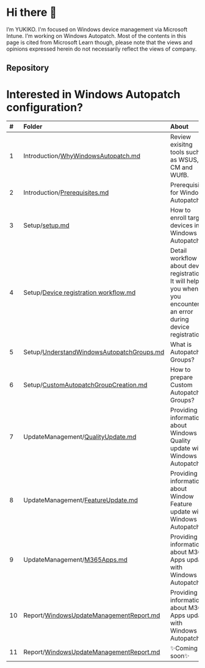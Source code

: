 # Hi there 👋
I’m YUKIKO. I'm focused on Windows device management via Microsoft Intune. I’m working on Windows Autopatch.
Most of the contents in this page is cited from Microsoft Learn though, please note that the views and opinions expressed herein do not necessarily reflect the views of company.

## Repository
# Interested in Windows Autopatch configuration?

| # | Folder | About |
|:---|:---|:---|
|1 |Introduction/[WhyWindowsAutopatch.md](https://github.com/yusummat/yusummat/blob/main/Introduction/WhyWindowsAutopatch.md) | Review exisitng tools such as WSUS, CM and WUfB. |
|2 |Introduction/[Prerequisites.md](https://github.com/yusummat/yusummat/blob/main/Introduction/Prerequisites.md) | Prerequisites for Windows Autopatch. |
|3 |Setup/[setup.md](https://github.com/yusummat/yusummat/blob/main/Setup/setup.md) | How to enroll target devices into Windows Autopatch.|
|4 |Setup/[Device registration workflow.md](https://github.com/yusummat/yusummat/blob/main/Setup/Device%20registration%20workflow.md) | Detail workflow about device registration. It will help you when you encounter an error during device registration. |
|5 |Setup/[UnderstandWindowsAutopatchGroups.md](https://github.com/yusummat/yusummat/blob/main/UpdateManagement/UnderstandWindowsAutopatchGroups.md) | What is Autopatch Groups? |
|6 |Setup/[CustomAutopatchGroupCreation.md](https://github.com/yusummat/yusummat/blob/main/UpdateManagement/CustomAutopatchGroupCreation.md) | How to prepare Custom Autopatch Groups? |
|7 |UpdateManagement/[QualityUpdate.md](https://github.com/yusummat/yusummat/blob/main/UpdateManagement/QualityUpdate.md) | Providing information about Windows Quality update with Windows Autopatch |
|8 |UpdateManagement/[FeatureUpdate.md](https://github.com/yusummat/yusummat/blob/main/UpdateManagement/FeatureUpdate.md)| Providing information about Window Feature update with Windows Autopatch |
|9 |UpdateManagement/[M365Apps.md](https://github.com/yusummat/yusummat/blob/main/UpdateManagement/M365Apps.md)| Providing information about M365 Apps update with Windows Autopatch |
|10 |Report/[WindowsUpdateManagementReport.md](https://github.com/yusummat/yusummat/blob/main/UpdateManagement/FeatureUpdate.md)| Providing information about M365 Apps update with Windows Autopatch |
|11 |Report/[WindowsUpdateManagementReport.md](https://github.com/yusummat/yusummat/blob/main/ReadMe.md)| ✨Coming soon✨ |

<!---
yusummat/yusummat is a ✨ special ✨ repository because its `README.md` (this file) appears on your GitHub profile.
You can click the Preview link to take a look at your changes.
--->
